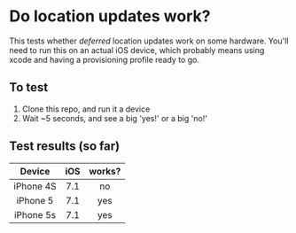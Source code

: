 Do location updates work?
=========================

This tests whether *deferred* location updates work on some hardware.  You'll need to run this on an actual iOS device, which probably means using xcode and having a provisioning profile ready to go.

## To test
1. Clone this repo, and run it a device
2. Wait ~5 seconds, and see a big 'yes!' or a big 'no!'

## Test results (so far)

| Device    | iOS | works? |
|:---------:|:---:|:------:|
| iPhone 4S | 7.1 | no     |
| iPhone 5  | 7.1 | yes    |
| iPhone 5s | 7.1 | yes    |
